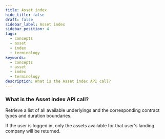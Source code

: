 ```yaml
---
title: Asset index
hide_title: false
draft: false
sidebar_label: Asset index
sidebar_position: 4
tags:
  - concepts
  - asset
  - index
  - terminology
keywords:
  - concepts
  - asset
  - index
  - terminology
description: What is the Asset index API call?
---
```


### What is the Asset index API call?

Retrieve a list of all available underlyings and the corresponding contract types and duration boundaries.

If the user is logged in, only the assets available for that user's landing company will be returned.
